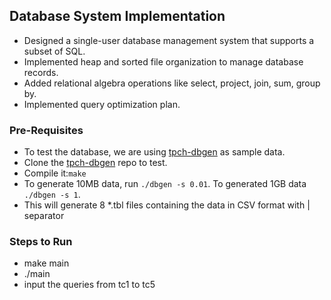 ## Database System Implementation

* Designed a single-user database management system that supports a subset of SQL. 
* Implemented heap and sorted file organization to manage database records. 
* Added relational algebra operations like select, project, join, sum, group by. 
* Implemented query optimization plan.

### Pre-Requisites
  * To test the database, we are using [tpch-dbgen](https://github.com/electrum/tpch-dbgen.git) as sample data.
  * Clone the [tpch-dbgen](https://github.com/electrum/tpch-dbgen.git) repo to test.
  * Compile it:`make`
  * To generate 10MB data, run `./dbgen -s 0.01`. To generated 1GB data `./dbgen -s 1`.
  * This will generate 8 *.tbl files containing the data in CSV format with | separator

### Steps to Run
* make main
* ./main
* input the queries from tc1 to tc5
